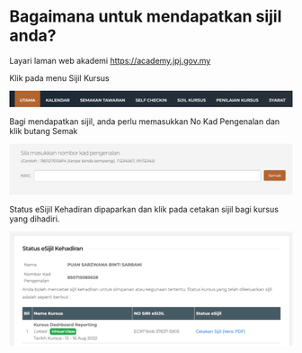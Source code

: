 # Bagaimana untuk mendapatkan sijil anda?

Layari laman web akademi 
    https://academy.jpj.gov.my

Klik pada menu Sijil Kursus

![alt menubar](img/menubar.png)

Bagi mendapatkan sijil, anda perlu memasukkan No Kad Pengenalan dan klik butang Semak

![alt ic](img/ic.png)


Status eSijil Kehadiran dipaparkan dan klik pada cetakan sijil bagi kursus yang dihadiri.

![alt sijil](img/Sijil.png)

